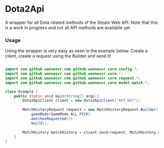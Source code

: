 # Dota2Api
A wrapper for all Dota related methods of the Steam Web API.
Note that this is a work in progress and not all API methods are available yet.

### Usage
Using the wrapper is very easy as seen in the example below.
Create a client, create a request using the Builder and send it!
```java

import com.github.wannesvr.com.github.wannesvr.core.config.*;
import com.github.wannesvr.com.github.wannesvr.core.*;
import com.github.wannesvr.com.github.wannesvr.core.request.*;
import com.github.wannesvr.com.github.wannesvr.core.model.match.*;

class Example {
    public static void main(String[] args){
        Dota2ApiClient client = new Dota2ApiClient("API_KEY");
        
        MatchHistoryRequest request = new MatchHistoryRequest.Builder()
           .gameMode(GameMode.ALL_PICK)
           .matchesRequested(5)
           .build();
        
        MatchHistory matchHistory = client.send(request, MatchHistory.class);
    }
}
```

